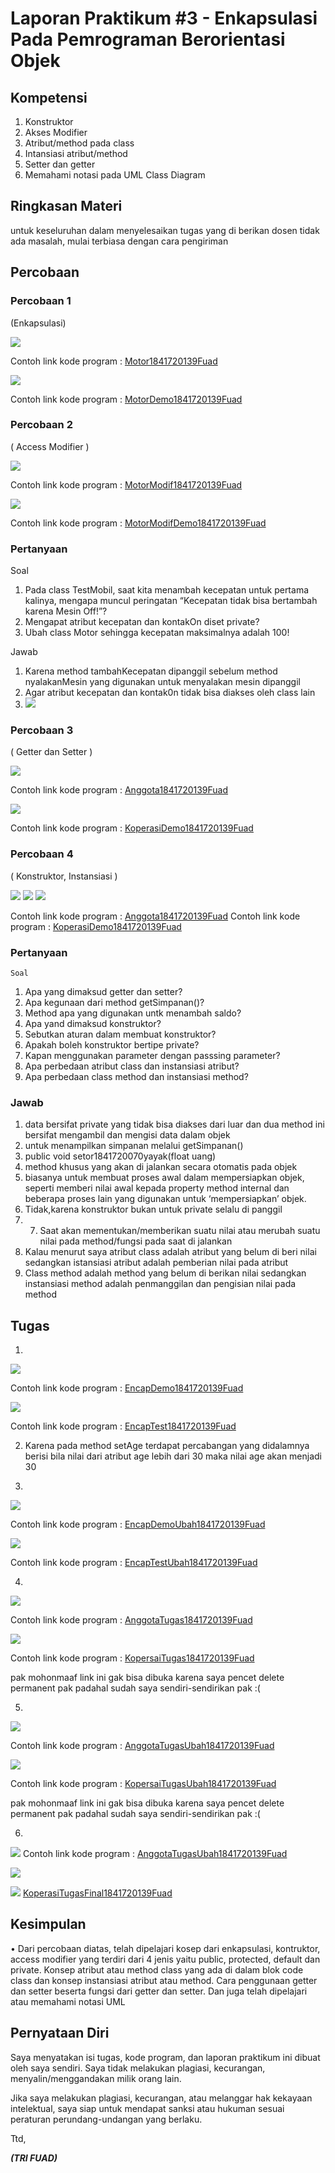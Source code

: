# Laporan Praktikum #3 - Enkapsulasi Pada Pemrograman Berorientasi Objek 
## Kompetensi

1. Konstruktor
2. Akses Modifier
3. Atribut/method pada class
4. Intansiasi atribut/method 
5. Setter dan getter
6. Memahami notasi pada UML Class Diagram 



## Ringkasan Materi

untuk keseluruhan dalam menyelesaikan tugas yang di berikan dosen tidak ada masalah, mulai terbiasa dengan cara pengiriman 

## Percobaan

### Percobaan 1

 (Enkapsulasi)


![](img/motor.png)

Contoh link kode program : 
[Motor1841720139Fuad](../../src/3_Enkapsulasi/Motor1841720139Fuad.java)

![](img/motordemo.png)

Contoh link kode program : 
[MotorDemo1841720139Fuad](../../src/3_Enkapsulasi/MotorDemo1841720139Fuad.java)


### Percobaan 2

( Access Modifier )

![](img/motormodif.png)

Contoh link kode program : [MotorModif1841720139Fuad](../../src/3_Enkapsulasi/MotorModif1841720139Fuad.java)

![](img/motormodifdemo.png)

Contoh link kode program : [MotorModifDemo1841720139Fuad](../../src/3_Enkapsulasi/MotorModifDemo1841720139Fuad.java)

### Pertanyaan
Soal

1. Pada class TestMobil, saat kita menambah kecepatan untuk pertama kalinya, mengapa
muncul peringatan “Kecepatan tidak bisa bertambah karena Mesin Off!”?  
2. Mengapat atribut kecepatan dan kontakOn diset private?  
3. Ubah class Motor sehingga kecepatan maksimalnya adalah 100!

Jawab
1. Karena method tambahKecepatan dipanggil sebelum method nyalakanMesin yang digunakan untuk menyalakan mesin dipanggil
2. Agar atribut kecepatan dan kontak0n tidak bisa diakses oleh class lain
3. ![](img/pertanyaan3.png)


### Percobaan 3

( Getter dan Setter )

![](img/anggota.png)

Contoh link kode program :
[Anggota1841720139Fuad](../../src/3_Enkapsulasi/Anggota1841720139Fuad.java)

![](img/koperasidemo.png)

Contoh link kode program : [KoperasiDemo1841720139Fuad](../../src/3_Enkapsulasi/KoperasiDemo1841720139Fuad.java)

### Percobaan 4
( Konstruktor, Instansiasi )


![](img/ubahkoperasidemo.png)
![](img/ubahlastanggota.png)
![](img/ubahlastkoperasidemo.png)

Contoh link kode program :
[Anggota1841720139Fuad](../../src/3_Enkapsulasi/Anggota1841720139Fuad.java)
Contoh link kode program : [KoperasiDemo1841720139Fuad](../../src/3_Enkapsulasi/KoperasiDemo1841720139Fuad.java)


### Pertanyaan
    Soal
1. Apa yang dimaksud getter dan setter?
2. Apa kegunaan dari method getSimpanan()?
3. Method apa yang digunakan untk menambah saldo?
4. Apa yand dimaksud konstruktor?
5. Sebutkan aturan dalam membuat konstruktor?
6. Apakah boleh konstruktor bertipe private?
7. Kapan menggunakan parameter dengan passsing parameter?
8. Apa perbedaan atribut class dan instansiasi atribut?
9. Apa perbedaan class method dan instansiasi method?
    
### Jawab

1. data bersifat private yang tidak bisa diakses dari luar dan dua method ini bersifat mengambil dan mengisi data dalam objek
2. untuk menampilkan simpanan melalui getSimpanan()
3. public void setor1841720070yayak(float uang)
4. method khusus yang akan di jalankan secara otomatis pada objek
5.  biasanya untuk membuat proses awal dalam mempersiapkan objek, seperti memberi nilai awal kepada property method internal dan beberapa proses lain yang digunakan untuk ‘mempersiapkan’ objek.
6. Tidak,karena konstruktor bukan untuk private selalu di panggil
7. 7.	Saat akan mementukan/memberikan suatu nilai atau merubah suatu nilai pada method/fungsi pada saat di jalankan
8. Kalau menurut saya atribut class adalah atribut yang belum di beri nilai sedangkan istansiasi atribut adalah pemberian nilai pada atribut
9. Class method adalah method yang belum di berikan nilai sedangkan instansiasi method adalah penmanggilan dan pengisian nilai pada method

## Tugas
 

1. 
![](img/encapdemo.png)

Contoh link kode program : 
[EncapDemo1841720139Fuad](../../src/3_Enkapsulasi/EncapDemo1841720139Fuad.java)

![](img/encaptest.png)

Contoh link kode program : 
[EncapTest1841720139Fuad](../../src/3_Enkapsulasi/EncapTest1841720139Fuad.java)


2.  Karena pada method setAge terdapat percabangan yang didalamnya berisi bila nilai dari atribut age lebih dari 30 maka nilai age akan menjadi 30 

3. 
![](img/encapdemoubah.png)

Contoh link kode program : 
[EncapDemoUbah1841720139Fuad](../../src/3_Enkapsulasi/EncapDemoubah1841720139Fuad.java)

![](img/encaptestubah.png)

Contoh link kode program : 
[EncapTestUbah1841720139Fuad](../../src/3_Enkapsulasi/EncapTestubah1841720139Fuad.java)


4. 
 ![](img/anggotatugas.png)

 Contoh link kode program : 
[AnggotaTugas1841720139Fuad](../../src/3_Enkapsulasi/AnggotaTugas1841720139Fuad.java)

 ![](img/koperasitugas.png)

Contoh link kode program : 
[KopersaiTugas1841720139Fuad](../../src/3_Enkapsulasi/KoperasiTugas1841720139Fuad.java)

pak mohonmaaf link ini gak bisa dibuka karena saya pencet delete permanent pak padahal sudah saya sendiri-sendirikan pak :( 

5. 
 ![](img/anggotaubahtugas.png)

 Contoh link kode program : 
[AnggotaTugasUbah1841720139Fuad](../../src/3_Enkapsulasi/AnggotaTugasUbah1841720139Fuad.java)

 ![](img/koperasitugasubah.png)

Contoh link kode program : 
[KopersaiTugasUbah1841720139Fuad](../../src/3_Enkapsulasi/KoperasiTugasUbah1841720139Fuad.java)

 pak mohonmaaf link ini gak bisa dibuka karena saya pencet delete permanent pak padahal sudah saya sendiri-sendirikan pak :( 
 

6. 
 ![](img/anggotaubahtugas.png)
 Contoh link kode program : 
[AnggotaTugasUbah1841720139Fuad](../../src/3_Enkapsulasi/AnggotaTugasUbah1841720139Fuad.java)

   ![](img/koperasifinal1.png)
   
   ![](img/koperasifinal2.png)
[KoperasiTugasFinal1841720139Fuad](../../src/3_Enkapsulasi/KoperasiTugasFinal1841720139Fuad.java)



## Kesimpulan

•	Dari percobaan diatas, telah dipelajari kosep dari enkapsulasi, kontruktor, access modifier yang
terdiri dari 4 jenis yaitu public, protected, default dan private. Konsep atribut atau method class
yang ada di dalam blok code class dan konsep instansiasi atribut atau method. Cara penggunaan
getter dan setter beserta fungsi dari getter dan setter. Dan juga telah dipelajari atau memahami
notasi UML



## Pernyataan Diri

Saya menyatakan isi tugas, kode program, dan laporan praktikum ini dibuat oleh saya sendiri. Saya tidak melakukan plagiasi, kecurangan, menyalin/menggandakan milik orang lain.

Jika saya melakukan plagiasi, kecurangan, atau melanggar hak kekayaan intelektual, saya siap untuk mendapat sanksi atau hukuman sesuai peraturan perundang-undangan yang berlaku.

Ttd,

***(TRI FUAD)***